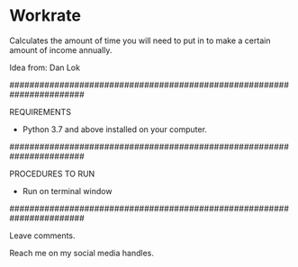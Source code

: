 # Workrate
Calculates the amount of time you will need to put in to make a certain amount of income annually.

Idea from: Dan Lok

#######################################################################

REQUIREMENTS
- Python 3.7 and above installed on your computer.

#######################################################################

PROCEDURES TO RUN
- Run on terminal window

#######################################################################

Leave comments.

Reach me on my social media handles.
